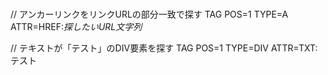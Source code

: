 ###
// アンカーリンクをリンクURLの部分一致で探す
TAG POS=1 TYPE=A ATTR=HREF:*探したいURL文字列*
 
// テキストが「テスト」のDIV要素を探す
TAG POS=1 TYPE=DIV ATTR=TXT:テスト
###
